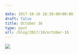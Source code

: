 ```yaml
---

date: 2017-10-16 18:39:00+00:00
draft: false
title: October 16
type: post
url: /blog/2017/10/october-16
---
```




  
![](/images/2017-10-16-201710october-16/IMG_2450.jpg)

  


